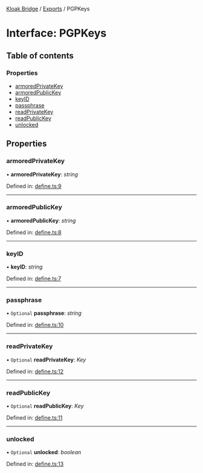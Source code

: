 [Kloak Bridge](../README.md) / [Exports](../modules.md) / PGPKeys

# Interface: PGPKeys

## Table of contents

### Properties

- [armoredPrivateKey](pgpkeys.md#armoredprivatekey)
- [armoredPublicKey](pgpkeys.md#armoredpublickey)
- [keyID](pgpkeys.md#keyid)
- [passphrase](pgpkeys.md#passphrase)
- [readPrivateKey](pgpkeys.md#readprivatekey)
- [readPublicKey](pgpkeys.md#readpublickey)
- [unlocked](pgpkeys.md#unlocked)

## Properties

### armoredPrivateKey

• **armoredPrivateKey**: *string*

Defined in: [define.ts:9](https://github.com/CoNET-project/kloak-bridge/blob/a780fc0/src/define.ts#L9)

___

### armoredPublicKey

• **armoredPublicKey**: *string*

Defined in: [define.ts:8](https://github.com/CoNET-project/kloak-bridge/blob/a780fc0/src/define.ts#L8)

___

### keyID

• **keyID**: *string*

Defined in: [define.ts:7](https://github.com/CoNET-project/kloak-bridge/blob/a780fc0/src/define.ts#L7)

___

### passphrase

• `Optional` **passphrase**: *string*

Defined in: [define.ts:10](https://github.com/CoNET-project/kloak-bridge/blob/a780fc0/src/define.ts#L10)

___

### readPrivateKey

• `Optional` **readPrivateKey**: *Key*

Defined in: [define.ts:12](https://github.com/CoNET-project/kloak-bridge/blob/a780fc0/src/define.ts#L12)

___

### readPublicKey

• `Optional` **readPublicKey**: *Key*

Defined in: [define.ts:11](https://github.com/CoNET-project/kloak-bridge/blob/a780fc0/src/define.ts#L11)

___

### unlocked

• `Optional` **unlocked**: *boolean*

Defined in: [define.ts:13](https://github.com/CoNET-project/kloak-bridge/blob/a780fc0/src/define.ts#L13)

